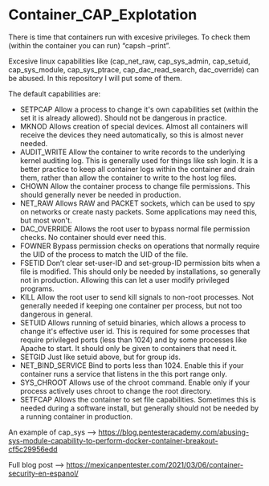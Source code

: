 # Container_CAP_Explotation

There is time that containers run with excesive privileges. To check them (within the container you can run) “capsh –print”.

Excesive linux capabilities like (cap_net_raw, cap_sys_admin, cap_setuid, cap_sys_module, cap_sys_ptrace, cap_dac_read_search, dac_override) can be abused. In this repository I will put some of them. 

The default capabilities are:

* SETPCAP	Allow a process to change it's own capabilities set (within the set it is already allowed). Should not be dangerous in practice.
* MKNOD	Allows creation of special devices. Almost all containers will receive the devices they need automatically, so this is almost never needed.
* AUDIT_WRITE	Allow the container to write records to the underlying kernel auditing log. This is generally used for things like ssh login. It is a better practice to keep all container logs within the container and drain them, rather than allow the container to write to the host log files.
* CHOWN	Allow the container process to change file permissions. This should generally never be needed in production.
* NET_RAW	Allows RAW and PACKET sockets, which can be used to spy on networks or create nasty packets. Some applications may need this, but most won't.
* DAC_OVERRIDE	Allows the root user to bypass normal file permission checks. No container should ever need this.
* FOWNER	Bypass permission checks on operations that normally require the UID of the process to match the UID of the file.
* FSETID	Don’t clear set-user-ID and set-group-ID permission bits when a file is modified. This should only be needed by installations, so generally not in production. Allowing this can let a user modify privileged programs.
* KILL	Allow the root user to send kill signals to non-root processes. Not generally needed if keeping one container per process, but not too dangerous in general.
* SETUID	Allows running of setuid binaries, which allows a process to change it's effective user id. This is required for some processes that require privileged ports (less than 1024) and by some processes like Apache to start. It should only be given to containers that need it.
* SETGID	Just like setuid above, but for group ids.
* NET_BIND_SERVICE	Bind to ports less than 1024. Enable this if your container runs a service that listens in the this port range only.
* SYS_CHROOT	Allows use of the chroot command. Enable only if your process actively uses chroot to change the root directory.
* SETFCAP	Allows the container to set file capabilities. Sometimes this is needed during a software install, but generally should not be needed by a running container in production.

An example of cap_sys --> https://blog.pentesteracademy.com/abusing-sys-module-capability-to-perform-docker-container-breakout-cf5c29956edd

Full blog post --> https://mexicanpentester.com/2021/03/06/container-security-en-espanol/
